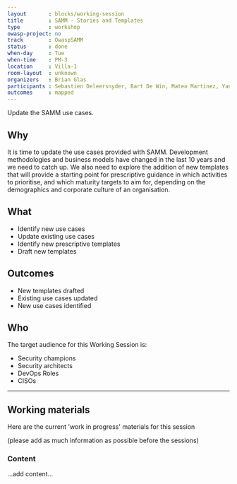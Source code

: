 ```yaml
---
layout       : blocks/working-session
title        : SAMM - Stories and Templates
type         : workshop
owasp-project: no
track        : OwaspSAMM
status       : done
when-day     : Tue
when-time    : PM-3
location     : Villa-1
room-layout  : unknown
organizers   : Brian Glas
participants : Sebastien Deleersnyder, Bart De Win, Mateo Martinez, Yan Kravchenko, Viktor Lindstrom, Fabien Thalgott
outcomes     : mapped
---
```


Update the SAMM use cases.

## Why

It is time to update the use cases provided with SAMM. Development methodologies and business models have changed in the last 10 years and we need to catch up. We also need to explore the addition of new templates that will provide a starting point for prescriptive guidance in which activities to prioritise, and which maturity targets to aim for, depending on the demographics and corporate culture of an organisation.

## What

- Identify new use cases
- Update existing use cases
- Identify new prescriptive templates
- Draft new templates

## Outcomes

- New templates drafted
- Existing use cases updated
- New use cases identified

## Who

The target audience for this Working Session is:

- Security champions
- Security architects
- DevOps Roles
- CISOs

---

## Working materials

Here are the current 'work in progress' materials for this session

(please add as much information as possible before the sessions)

### Content

...add content...

